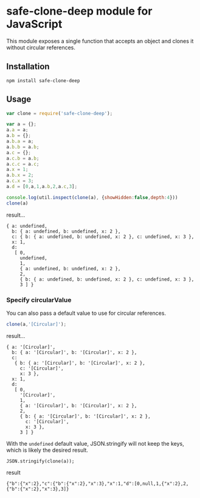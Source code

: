 # safe-clone-deep module for JavaScript

This module exposes a single function that accepts an object and clones it without circular references.

## Installation

```
npm install safe-clone-deep
```

## Usage

```javascript
var clone = require('safe-clone-deep');

var a = {};
a.a = a;
a.b = {};
a.b.a = a;
a.b.b = a.b;
a.c = {};
a.c.b = a.b;
a.c.c = a.c;
a.x = 1;
a.b.x = 2;
a.c.x = 3;
a.d = [0,a,1,a.b,2,a.c,3];

console.log(util.inspect(clone(a), {showHidden:false,depth:4}))
clone(a)
```

result...

```
{ a: undefined,
  b: { a: undefined, b: undefined, x: 2 },
  c: { b: { a: undefined, b: undefined, x: 2 }, c: undefined, x: 3 },
  x: 1,
  d:
   [ 0,
     undefined,
     1,
     { a: undefined, b: undefined, x: 2 },
     2,
     { b: { a: undefined, b: undefined, x: 2 }, c: undefined, x: 3 },
     3 ] }
```

### Specify circularValue

You can also pass a default value to use for circular references.

```javascript
clone(a,'[Circular]');
```

result...

```
{ a: '[Circular]',
  b: { a: '[Circular]', b: '[Circular]', x: 2 },
  c:
   { b: { a: '[Circular]', b: '[Circular]', x: 2 },
     c: '[Circular]',
     x: 3 },
  x: 1,
  d:
   [ 0,
     '[Circular]',
     1,
     { a: '[Circular]', b: '[Circular]', x: 2 },
     2,
     { b: { a: '[Circular]', b: '[Circular]', x: 2 },
       c: '[Circular]',
       x: 3 },
     3 ] }
```

With the `undefined` default value, JSON.stringify will not keep the keys, which is likely the desired result.

```
JSON.stringify(clone(a));
```

result

```
{"b":{"x":2},"c":{"b":{"x":2},"x":3},"x":1,"d":[0,null,1,{"x":2},2,{"b":{"x":2},"x":3},3]}
```
